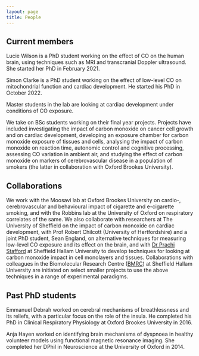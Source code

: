 ```yaml
---
layout: page
title: People
---
```


## Current members
Lucie Wilson is a PhD student working on the effect of CO on the human brain, using techniques such as MRI and transcranial Doppler ultrasound. She started her PhD in February 2021. 

Simon Clarke is a PhD student working on the effect of low-level CO on mitochondrial function and cardiac development. He started his PhD in October 2022.

Master students in the lab are looking at cardiac development under conditions of CO exposure. 

We take on BSc students working on their final year projects. Projects have included investigating the impact of carbon monoxide on cancer cell growth and on cardiac development, developing an exposure chamber for carbon monoxide exposure of tissues and cells, analysing the impact of carbon monoxide on reaction time, autonomic control and cognitive processing, assessing CO variation in ambient air, and studying the effect of carbon monoxide on markers of cerebrovascular disease in a population of smokers (the latter in collaboration with Oxford Brookes University).

## Collaborations
We work with the Moosavi lab at Oxford Brookes University on cardio-, cerebrovascular and behavioural impact of cigarette and e-cigarette smoking, and with the Robbins lab at the University of Oxford on respiratory correlates of the same. We also collaborate with researchers at The University of Sheffield on the impact of carbon monoxide on cardiac development, with Prof Robert Chilcott (University of Hertfordshire) and a joint PhD student, Sean England, on alternative techniques for measuring low-level CO exposure and its effect on the brain, and with <a href="https://www.shu.ac.uk/about-us/our-people/staff-profiles/prachi-stafford">Dr Prachi Stafford</a> at Sheffield Hallam University to develop techniques for looking at carbon monoxide impact in cell monolayers and tissues. Collaborations with colleagues in the Biomolecular Research Centre (<a href="https://www.shu.ac.uk/research/specialisms/biomolecular-sciences-research-centre">BMRC</a>) at Sheffield Hallam University are initiated on select smaller projects to use the above techniques in a range of experimental paradigms.

## Past PhD students
Emmanuel Debrah worked on cerebral mechanisms of breathlessness and its reliefs, with a particular focus on the role of the insula. He completed his PhD in Clinical Respiratory Physiology at Oxford Brookes University in 2016.

Anja Hayen worked on identifying brain mechanisms of dyspnoea in healthy volunteer models using functional magnetic resonance imaging. She completed her DPhil in Neuroscience at the University of Oxford in 2014.  

